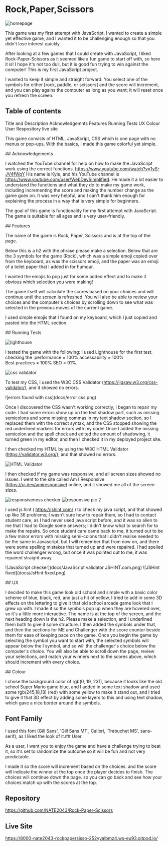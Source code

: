 # Rock,Paper,Scissors
![homepage](docs/homepage.png)

This game was my first attempt with JavaScript. I wanted to create a simple yet effective game, and I wanted it to be challenging enough so that you didn't lose interest quickly.


After looking at a few games that I could create with JavaScript, I liked Rock-Paper-Scissors as it seemed like a fun game to start off with, so here it is! I hope it's not too dull, but it is good fun trying to win against the computer!
This is my first JavaScript project.


I wanted to keep it simple and straight forward. You select one of the symbols for either [rock, paddle, or scissors] and the score will increment, and you can play agains the computer as long as you want; it will reset once you refresh the screen.


## Table of contents

Title and Description
Acknowledgemnts
Features
Running Tests
UX
Colour
User
Respository
live site
 
This game consists of
HTML,
JavaScript,
CSS
which is one page with no menus or pop-ups,
With the basics, I made this game colorful yet simple.


## Acknowledgements

I watched the YouTube channel for help on how to make the JavaScript work using the correct functions. https://www.youtube.com/watch?v=1yS-JV4fWqY His name is Kyle, and his YouTube channel is https://www.youtube.com/user/WebDevSimplified. He made it a lot easier to understand the functions and what they do to make my game work, including incrementing the score and making the number change as the game goes on. It was very helpful, and I can't thank him enough for explaining the process in a way that is very simple for beginners.

The goal of this game is functionality for my first attempt with JavaScript.
The game is suitable for all ages and is very user-friendly.

## Features


The name of the game is Rock, Paper, Scissors and is at the top of the page.

Below this is a h2 with the phrase please make a selection. Below that are the 3 symbols for the game (Rock), which was a simple emoji copied over from the keyboard, as was the scissors emoji, and the paper was an emoji of a toilet paper that I added in for humour.


I wanted the emojis to pop just for some added effect and to make it obvious which selection you were making!


The game itself will calculate the scores based on your choices and will continue until the screen is refreshed.
You will also be able to review your choices and the computer's choices by scrolling down to see what was selected in the previous moves of the current game.


I used simple emojis that I found on my keyboard, which I just copied and pasted into the HTML section.

## Running Tests

![lighthouse](docs/lighthouse.png)

I tested the game with the following:
I used Lighthouse for the first test.
checking the 
performance = 100%
accessability = 100%
Best practices = 100%
SEO = 91%.

![css validator](docs/css.png)

To test my CSS, I used the W3C CSS Validator (https://jigsaw.w3.org/css-validator/), and it showed no errors.

![errors found with css](docs/error css.png)

Once I discovered the CSS wasn't working correctly, I began to repair my code.
I had some errors show up on the text shadow part, such as missing semicolons and some missing commas in my text shadow section, so I replaced them with the correct syntax, and the CSS stopped showing the red underlined markers for errors with my code!
Once I added the missing semicolon and the spell check and edited the amount of shadowing, it turned green in my editor, and then I checked it in my deployed project site.



I then checked my HTML by using the W3C HTML Validator (https://validator.w3.org/), and that showed no errors.

![HTML Validator](docs/html.png)


I then checked if my game was responsive, and all screen sizes showed no issues.
I went to the site called Am I Responsive (https://ui.dev/amiresponsive) online, and it showed me all of the screen sizes.

![responsiveness checker](docs/responsive.png)
![responsive pic 2](docs/responsive2.png)


I used js hint ( https://jshint.com/ ) to check my java script, and that showed up like 36 problems; I wasn't sure how to repair them, so I had to contact student care, as I had never used java script before, and it was so alien to me that I had to Google some answers; I didn't know what to search for to make the repairs. So once student care came back to me, it turned out to be a few minor errors with missing semi-colons that I didn't realise needed to be the same in Javascript, but I will remember that from now on, and there were some spelling mistakes that turned up and were repaired. I had spelled the word challenger wrong, but once it was pointed out to me, it was repaired straight away.

![JavaScript checker](docs/JavaScript validator JSHINT.com.png)
![JSHint fixed](docs/JsHint fixed.png)

## UX


I decided to make this game look old school and simple with a basic color scheme of blue, black, red, and just a hit of yellow,
I tried to add in some 3D effects on the lettering to give it that old school arcade game look that I grew up with.
I made it so the symbols pop up when they are hovered over, so it's a little more interactive.
The name is at the top of the screen, and the next heading down is the h2. Please make a selection, and I underlined them both to give it some structure. I then added the symbols under that, and then the sections for ME and Challenger with the score counter beside them for ease of keeping pace on the game.
Once you begin the game by selecting the symbol you want to start with, the selected symbols will appear below the I symbol, and so will the challenger's choice below the computer's choice.
You will also be able to scroll down the page, review your selections, and match your winners next to the scores above, which should increment with every choice.

## Colour


I chose the background color of rgb(0, 19, 231),
because it looks like the old school Super Mario game blue, and I added in some text shadow and used some rgb(245,18,18) (red) with some yellow to make it stand out, and I tried to give it that 3D effect by adding some layers to this and using text shadow, which gave a nice border around the symbols.


## Font Family


I used this font (Gill Sans', 'Gill Sans MT', Calibri, 'Trebuchet MS', sans-serif),
as I liked the look of it.## User


As a user, I want you to enjoy the game and have a challenge trying to beat it, so it's set to randomize the outcome so it will be fun and not very predictable.


I made it so the score will increment based on the choices.
and the score will indicate the winner at the top once the player decides to finish. The choices will continue down the page.
so you can go back and see how your choices match up with the scores at the top.

[def]: docs/homepage.png 

## Repository 
https://github.com/NATE2043/Rock-Paper-Scissors

## Live Site
https://8000-nate2043-rockpapersisso-252yyalbmz4.ws-eu93.gitpod.io/